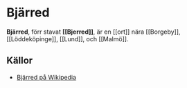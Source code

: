 # Bjärred

**Bjärred**, förr stavat **[[Bjerred]]**, är en [[ort]] nära [[Borgeby]], [[Löddeköpinge]], [[Lund]], och [[Malmö]].

## Källor

* [Bjärred på Wikipedia](https://sv.wikipedia.org/wiki/Bj%C3%A4rred)
